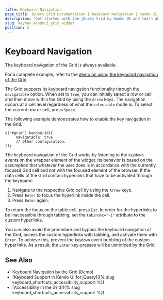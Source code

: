 ```yaml
---
title: Keyboard Navigation
page_title: jQuery Grid Documentation | Keyboard Navigation | Kendo UI
description: "Get started with the jQuery Grid by Kendo UI and learn about the accessibility support it provides through its keyboard navigation functionality."
slug: keynav_kendoui_grid_widget
position: 2
---
```


# Keyboard Navigation

The keyboard navigation of the Grid is always available.

For a complete example, refer to the [demo on using the keyboard navigation of the Grid](http://demos.telerik.com/kendo-ui/web/grid/navigation.html).  

The Grid supports its keyboard navigation functionality through the `navigatable` option. When set to `true`, you can initially select a row or cell and then move within the Grid by using the `Arrow` keys. The navigation occurs at a cell level regardless of what the `selectable` mode is. To select the current row or cell, press `Space`.

The following example demonstrates how to enable the key navigation in the Grid.

    $("#grid").kendoGrid({
         navigatable: true
         // Other configuration.
    });

The keyboard navigation of the Grid works by listening to the `keydown` events on the wrapper element of the widget. Its behavior is based on the assumption that whatever the user does is in accordance with the currently focused Grid cell and not with the focused element of the browser. If the data cells of the Grid contain hyperlinks that have to be activated through the keyboard:

1. Navigate to the respective Grid cell by using the `Arrow` keys.
1. Press `Enter` to focus the hyperlink inside the cell.
1. Press `Enter` again.

To return the focus on the table cell, press `Esc`. In order for the hyperlinks to be inaccessible through tabbing, set the `tabindex="-1"` attribute to the custom hyperlinks.

You can also avoid the procedure and bypass the keyboard navigation of the Grid, access the custom hyperlinks with tabbing, and activate them with `Enter`. To achieve this, prevent the `keydown` event bubbling of the custom hyperlinks. As a result, the `Enter` key-presses will be unnoticed by the Grid.

## See Also

* [Keyboard Navigation by the Grid (Demo)](http://demos.telerik.com/kendo-ui/web/grid/navigation.html)
* [Keyboard Support in Kendo UI for jQuery]({% slug keyboard_shortcuts_accessibility_support %})
* [Accessibility in the Grid]({% slug keyboard_shortcuts_accessibility_support %})
